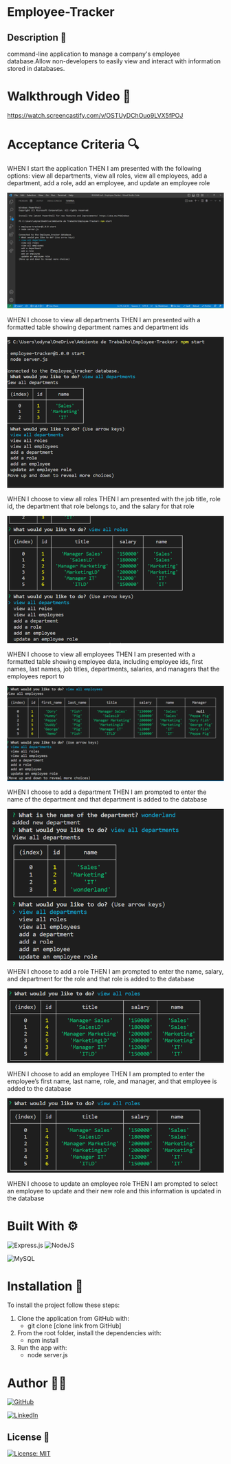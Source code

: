 # Employee-Tracker
## Description 📖
command-line application to manage a company's employee database.Allow non-developers to easily view and interact with information stored in databases.


# Walkthrough Video 🎥 

https://watch.screencastify.com/v/OSTUyDChOuo9LVX5fPOJ

# Acceptance Criteria 🔍

WHEN I start the application
THEN I am presented with the following options: view all departments, view all roles, view all employees, add a department, add a role, add an employee, and update an employee role

![alt text](assets/images/1.png)

WHEN I choose to view all departments
THEN I am presented with a formatted table showing department names and department ids

![alt text](assets/images/2.png)

WHEN I choose to view all roles
THEN I am presented with the job title, role id, the department that role belongs to, and the salary for that role

![alt text](assets/images/3.png)

WHEN I choose to view all employees
THEN I am presented with a formatted table showing employee data, including employee ids, first names, last names, job titles, departments, salaries, and managers that the employees report to

![alt text](assets/images/4.png)

WHEN I choose to add a department
THEN I am prompted to enter the name of the department and that department is added to the database

![alt text](assets/images/5.png)

WHEN I choose to add a role
THEN I am prompted to enter the name, salary, and department for the role and that role is added to the database

![alt text](assets/images/6.png)

WHEN I choose to add an employee
THEN I am prompted to enter the employee’s first name, last name, role, and manager, and that employee is added to the database

![alt text](assets/images/6.png)

WHEN I choose to update an employee role
THEN I am prompted to select an employee to update and their new role and this information is updated in the database



# Built With ⚙️
![Express.js](https://img.shields.io/badge/express.js-%23404d59.svg?style=for-the-badge&logo=express&logoColor=%2361DAFB)
![NodeJS](https://img.shields.io/badge/node.js-6DA55F?style=for-the-badge&logo=node.js&logoColor=white)

![MySQL](https://img.shields.io/badge/MySQL-005C84?style=for-the-badge&logo=mysql&logoColor=white)


# Installation 🤖
To install the project follow these steps:
1. Clone the application from GitHub with:
   - git clone [clone link from GitHub]
2. From the root folder, install the dependencies with:
   - npm install
3. Run the app with:
   - node server.js
    
# Author 👩‍💻

[![GitHub](https://img.shields.io/badge/github-%23121011.svg?style=for-the-badge&logo=github&logoColor=white)][1]

[1]: https://github.com/poucoLouco

[![LinkedIn](https://img.shields.io/badge/linkedin-%230077B5.svg?style=for-the-badge&logo=linkedin&logoColor=white)][2]

[2]:https://www.linkedin.com/in/roksolana-odynak-25728025a

## License 📄

[![License: MIT](https://img.shields.io/badge/License-MIT-yellow.svg)](https://opensource.org/licenses/MIT)
